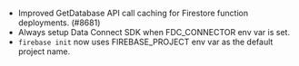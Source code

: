 - Improved GetDatabase API call caching for Firestore function deployments. (#8681)
- Always setup Data Connect SDK when FDC_CONNECTOR env var is set.
- `firebase init` now uses FIREBASE_PROJECT env var as the default project name.
